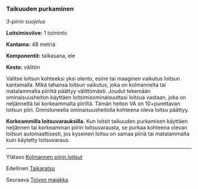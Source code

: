 ### Taikuuden purkaminen

*3-piirin suojelus* 

**Loitsimisviive:** 1 toiminto

**Kantama:** 48 metriä

**Komponentit:** taikasana, ele

**Kesto:** välitön

Valitse loitsun kohteeksi yksi olento, esine tai maaginen vaikutus loitsun kantamalla. Mikä tahansa loitsun vaikutus, joka on kolmannelta tai matalammalta piiriltä päättyy välittömästi. Joudut tekemään ominaisuusheiton käyttäen loitsimisominaisuuttasi loitsua vastaan, joka on neljänneltä tai korkeammalta piiriltä. Tämän heiton VA on 10+purettavan loitsun piiri. Onnistuneella ominaisuusheitolla kohteena oleva loitsu päättyy.

**Korkeammilla loitsuvarauksilla.** Kun loitsit taikuuden purkamisen käyttäen neljännen tai korkeamman piirin loitsuvarausta, se purkaa kohteena olevan loitsun automaattisesti, jos kyseinen loitsu on samaa piiriä tai matalammalta kuin käytetty loitsuvaraus. 

----

Ylätaso [Kolmannen piirin loitsut](3_piirin_loitsut)

Edellinen [Taikaratsu](Taikaratsu)

Seuraava [Toivon majakka](Toivon_majakka)
